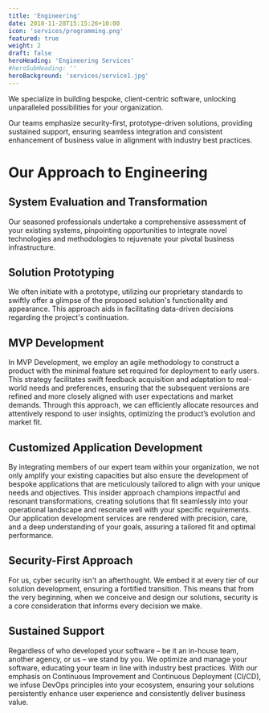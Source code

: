 ```yaml
---
title: 'Engineering'
date: 2018-11-28T15:15:26+10:00
icon: 'services/programming.png'
featured: true
weight: 2
draft: false
heroHeading: 'Engineering Services'
#heroSubHeading: ''
heroBackground: 'services/service1.jpg'
---
```


We specialize in building bespoke, client-centric software, unlocking unparalleled possibilities for your organization.

Our teams emphasize security-first, prototype-driven solutions, providing sustained support, ensuring seamless integration and consistent enhancement of business value in alignment with industry best practices.

# Our Approach to Engineering

## System Evaluation and Transformation

Our seasoned professionals undertake a comprehensive assessment of your existing systems, pinpointing opportunities to integrate novel technologies and methodologies to rejuvenate your pivotal business infrastructure.

## Solution Prototyping

We often initiate with a prototype, utilizing our proprietary standards to swiftly offer a glimpse of the proposed solution's functionality and appearance. This approach aids in facilitating data-driven decisions regarding the project's continuation.

## MVP Development

In MVP Development, we employ an agile methodology to construct a product with the minimal feature set required for deployment to early users. This strategy facilitates swift feedback acquisition and adaptation to real-world needs and preferences, ensuring that the subsequent versions are refined and more closely aligned with user expectations and market demands. Through this approach, we can efficiently allocate resources and attentively respond to user insights, optimizing the product’s evolution and market fit.

## Customized Application Development

By integrating members of our expert team within your organization, we not only amplify your existing capacities but also ensure the development of bespoke applications that are meticulously tailored to align with your unique needs and objectives. This insider approach champions impactful and resonant transformations, creating solutions that fit seamlessly into your operational landscape and resonate well with your specific requirements. Our application development services are rendered with precision, care, and a deep understanding of your goals, assuring a tailored fit and optimal performance.

## Security-First Approach

For us, cyber security isn't an afterthought. We embed it at every tier of our solution development, ensuring a fortified transition. This means that from the very beginning, when we conceive and design our solutions, security is a core consideration that informs every decision we make.

## Sustained Support

Regardless of who developed your software – be it an in-house team, another agency, or us – we stand by you. We optimize and manage your software, educating your team in line with industry best practices. With our emphasis on Continuous Improvement and Continuous Deployment (CI/CD), we infuse DevOps principles into your ecosystem, ensuring your solutions persistently enhance user experience and consistently deliver business value.
